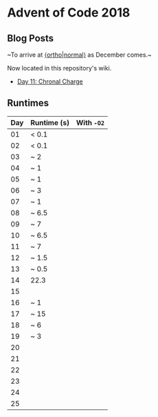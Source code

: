 # Advent of Code 2018

## Blog Posts

~To arrive at [⟨ortho|normal⟩](https://hilb.ert.space) as December comes.~

Now located in this repository's wiki.

* [Day 11: Chronal Charge](https://github.com/ionathanch/adventofcode-2018/wiki/Day-11%3A-Chronal-Charge)

## Runtimes

| Day | Runtime (s) | With `-O2` |
|-----|-------------|------------|
| 01  | < 0.1       |
| 02  | < 0.1       |
| 03  | ~ 2         |
| 04  | ~ 1         |
| 05  | ~ 1         |
| 06  | ~ 3         |
| 07  | ~ 1         |
| 08  | ~ 6.5       |
| 09  | ~ 7         |
| 10  | ~ 6.5       |
| 11  | ~ 7         |
| 12  | ~ 1.5       |
| 13  | ~ 0.5       |
| 14  |  22.3       |
| 15  |             |
| 16  | ~ 1         |
| 17  | ~ 15        |
| 18  | ~ 6         |
| 19  | ~ 3         |
| 20  |             |
| 21  |             |
| 22  |             |
| 23  |             |
| 24  |             |
| 25  |             |
